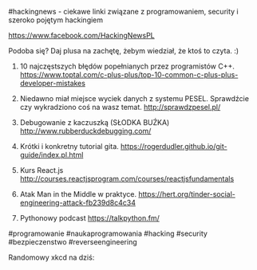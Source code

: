 #hackingnews - ciekawe linki związane z programowaniem, security i szeroko pojętym hackingiem

https://www.facebook.com/HackingNewsPL

Podoba się? Daj plusa na zachętę, żebym wiedział, że ktoś to czyta. :)


1. 10 najczęstszych błędów popełnianych przez programistów C++.
https://www.toptal.com/c-plus-plus/top-10-common-c-plus-plus-developer-mistakes

2. Niedawno miał miejsce wyciek danych z systemu PESEL. Sprawdźcie czy wykradziono coś na wasz temat.
http://sprawdzpesel.pl/

3. Debugowanie z kaczuszką (SŁODKA BUŹKA)
http://www.rubberduckdebugging.com/

4. Krótki i konkretny tutorial gita.
https://rogerdudler.github.io/git-guide/index.pl.html

5. Kurs React.js
http://courses.reactjsprogram.com/courses/reactjsfundamentals

6. Atak Man in the Middle w praktyce.
https://hert.org/tinder-social-engineering-attack-fb239d8c4c34

7. Pythonowy podcast
https://talkpython.fm/

#programowanie #naukaprogramowania #hacking #security #bezpieczenstwo #reverseengineering

Randomowy xkcd na dziś:

